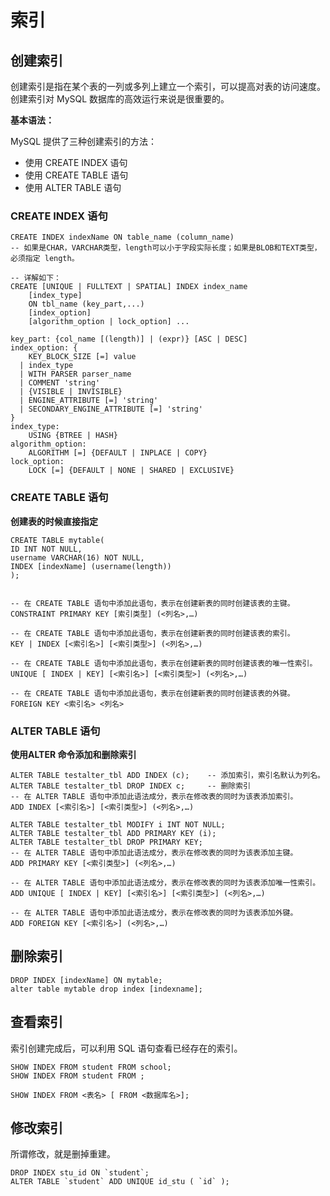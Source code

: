# 索引

## 创建索引

创建索引是指在某个表的一列或多列上建立一个索引，可以提高对表的访问速度。创建索引对 MySQL 数据库的高效运行来说是很重要的。   



**基本语法：**

MySQL 提供了三种创建索引的方法：

- 使用 CREATE INDEX 语句
- 使用 CREATE TABLE 语句
- 使用 ALTER TABLE 语句



### CREATE INDEX 语句

```mysql
CREATE INDEX indexName ON table_name (column_name)
-- 如果是CHAR，VARCHAR类型，length可以小于字段实际长度；如果是BLOB和TEXT类型，必须指定 length。

-- 详解如下：
CREATE [UNIQUE | FULLTEXT | SPATIAL] INDEX index_name
    [index_type]
    ON tbl_name (key_part,...)
    [index_option]
    [algorithm_option | lock_option] ...

key_part: {col_name [(length)] | (expr)} [ASC | DESC]
index_option: {
    KEY_BLOCK_SIZE [=] value
  | index_type
  | WITH PARSER parser_name
  | COMMENT 'string'
  | {VISIBLE | INVISIBLE}
  | ENGINE_ATTRIBUTE [=] 'string'
  | SECONDARY_ENGINE_ATTRIBUTE [=] 'string'
}
index_type:
    USING {BTREE | HASH}
algorithm_option:
    ALGORITHM [=] {DEFAULT | INPLACE | COPY}
lock_option:
    LOCK [=] {DEFAULT | NONE | SHARED | EXCLUSIVE}

```



### CREATE TABLE 语句

**创建表的时候直接指定**

```mysql
CREATE TABLE mytable(  
ID INT NOT NULL,
username VARCHAR(16) NOT NULL,
INDEX [indexName] (username(length))
);  


-- 在 CREATE TABLE 语句中添加此语句，表示在创建新表的同时创建该表的主键。
CONSTRAINT PRIMARY KEY [索引类型] (<列名>,…)

-- 在 CREATE TABLE 语句中添加此语句，表示在创建新表的同时创建该表的索引。
KEY | INDEX [<索引名>] [<索引类型>] (<列名>,…)

-- 在 CREATE TABLE 语句中添加此语句，表示在创建新表的同时创建该表的唯一性索引。
UNIQUE [ INDEX | KEY] [<索引名>] [<索引类型>] (<列名>,…)

-- 在 CREATE TABLE 语句中添加此语句，表示在创建新表的同时创建该表的外键。
FOREIGN KEY <索引名> <列名>
```



### ALTER TABLE 语句

**使用ALTER 命令添加和删除索引**

```mysql
ALTER TABLE testalter_tbl ADD INDEX (c);	-- 添加索引，索引名默认为列名。
ALTER TABLE testalter_tbl DROP INDEX c;		-- 删除索引
-- 在 ALTER TABLE 语句中添加此语法成分，表示在修改表的同时为该表添加索引。
ADD INDEX [<索引名>] [<索引类型>] (<列名>,…)

ALTER TABLE testalter_tbl MODIFY i INT NOT NULL;
ALTER TABLE testalter_tbl ADD PRIMARY KEY (i);
ALTER TABLE testalter_tbl DROP PRIMARY KEY;
-- 在 ALTER TABLE 语句中添加此语法成分，表示在修改表的同时为该表添加主键。
ADD PRIMARY KEY [<索引类型>] (<列名>,…)

-- 在 ALTER TABLE 语句中添加此语法成分，表示在修改表的同时为该表添加唯一性索引。
ADD UNIQUE [ INDEX | KEY] [<索引名>] [<索引类型>] (<列名>,…)

-- 在 ALTER TABLE 语句中添加此语法成分，表示在修改表的同时为该表添加外键。
ADD FOREIGN KEY [<索引名>] (<列名>,…)
```



## 删除索引

```mysql
DROP INDEX [indexName] ON mytable; 
alter table mytable drop index [indexname];
```



## 查看索引

索引创建完成后，可以利用 SQL 语句查看已经存在的索引。

```mysql
SHOW INDEX FROM student FROM school;
SHOW INDEX FROM student FROM ;

SHOW INDEX FROM <表名> [ FROM <数据库名>];
```



## 修改索引

所谓修改，就是删掉重建。

```mysql
DROP INDEX stu_id ON `student`; 
ALTER TABLE `student` ADD UNIQUE id_stu ( `id` );
```